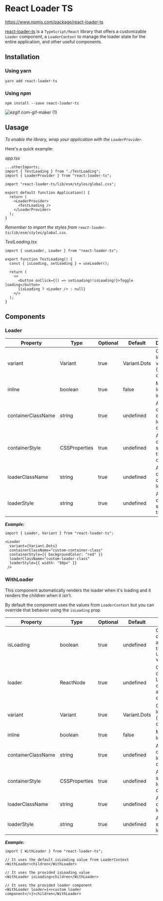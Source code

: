 # React Loader TS

https://www.npmjs.com/package/react-loader-ts

[react-loader-ts](https://www.npmjs.com/package/react-loader-ts) is a `TypeScript/React` library that offers a customizable `Loader` component, a `LoaderContext` to manage the loader state for the entire application, and other useful components.

## Installation

### Using yarn

`yarn add react-loader-ts`

### Using npm

`npm install --save react-loader-ts`

![ezgif com-gif-maker (1)](https://user-images.githubusercontent.com/55654811/131927627-3678fcd6-34d4-4bc3-9504-325235a0a531.gif)

## Uasage

_To enable the library, wrap your application with the `LoaderProvider`._

Here's a quick example:

_app.tsx_

```
...otherImports;
import { TestLoading } from "./TestLoading";
import { LoaderProvider } from "react-loader-ts";

import "react-loader-ts/lib/esm/styles/global.css";

export default function Application() {
  return (
    <LoaderProvider>
      <TestLoading />
    </LoaderProvider>
  );
}
```

_Remember to import the styles from `react-loader-ts/lib/esm/styles/global.css`._

_TestLoading.tsx_

```
import { useLoader, Loader } from "react-loader-ts";

export function TestLoading() {
  const { isLoading, setLoading } = useLoader();

  return (
    <>
      <button onClick={() => setLoading(!isLoading)}>Toggle loading</button>
      {isLoading ? <Loader /> : null}
    </>
  );
}
```

## Components

### Loader

| Property           | Type          | Optional | Default      | Description                                         |
| ------------------ | ------------- | -------- | ------------ | --------------------------------------------------- |
| variant            | Variant       | true     | Variant.Dots | Change the loader variant (`CircleDots` or `Dots`). |
| inline             | boolean       | true     | false        | Make the loader inline.                             |
| containerClassName | string        | true     | undefined    | Add a custom class to the loader container.         |
| containerStyle     | CSSProperties | true     | undefined    | Add custom styles to the loader container.          |
| loaderClassName    | string        | true     | undefined    | Add a custom class to the loader.                   |
| loaderStyle        | string        | true     | undefined    | Add custom styles to the loader.                    |

**_Example:_**

```
import { Loader, Variant } from "react-loader-ts";

<Loader
  variant={Variant.Dots}
  containerClassName="custom-container-class"
  containerStyle={{ backgroundColor: "red" }}
  loaderClassName="custom-loader-class"
  loaderStyle={{ width: "50px" }}
 />
```

### WithLoader

This component automatically renders the loader when it's loading and it renders the children when it isn't.

By default the component uses the values from `LoaderContext` but you can override that behavior using the `isLoading` prop.

| Property           | Type          | Optional | Default      | Description                                                          |
| ------------------ | ------------- | -------- | ------------ | -------------------------------------------------------------------- |
| isLoading          | boolean       | true     | undefined    | Override the default logic and don't use the `LoaderContext` values. |
| loader             | ReactNode     | true     | undefined    | Override the default Loader component and provide a custom one.      |
| variant            | Variant       | true     | Variant.Dots | Change the loader variant (`CircleDots` or `Dots`).                  |
| inline             | boolean       | true     | false        | Make the loader inline.                                              |
| containerClassName | string        | true     | undefined    | Add a custom class to the loader container.                          |
| containerStyle     | CSSProperties | true     | undefined    | Add custom styles to the loader container.                           |
| loaderClassName    | string        | true     | undefined    | Add a custom class to the loader.                                    |
| loaderStyle        | string        | true     | undefined    | Add custom styles to the loader.                                     |

**_Example:_**

```
import { WithLoader } from "react-loader-ts";

// It uses the default isLoading value from LoaderContext
<WithLoader>children</WithLoader>

// It uses the provided isLoading value
<WithLoader isLoading>children</WithLoader>

// It uses the provided loader component
<WithLoader loader={<>custom loader component</>}>children</WithLoader>
```
